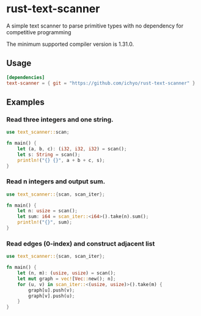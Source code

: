 # rust-text-scanner
A simple text scanner to parse primitive types with no dependency for competitive programming 

The minimum supported compiler version is 1.31.0.

## Usage

```toml
[dependencies]
text-scanner = { git = "https://github.com/ichyo/rust-text-scanner" }
```


## Examples

### Read three integers and one string.

```rust
use text_scanner::scan;

fn main() {
    let (a, b, c): (i32, i32, i32) = scan();
    let s: String = scan();
    println!("{} {}", a + b + c, s);
}
```

### Read n integers and output sum.

```rust
use text_scanner::{scan, scan_iter};

fn main() {
    let n: usize = scan();
    let sum: i64 = scan_iter::<i64>().take(n).sum();
    println!("{}", sum);
}
```

### Read edges (0-index) and construct adjacent list

```rust
use text_scanner::{scan, scan_iter};

fn main() {
    let (n, m): (usize, usize) = scan();
    let mut graph = vec![Vec::new(); n];
    for (u, v) in scan_iter::<(usize, usize)>().take(m) {
        graph[u].push(v);
        graph[v].push(u);
    }
}
```
